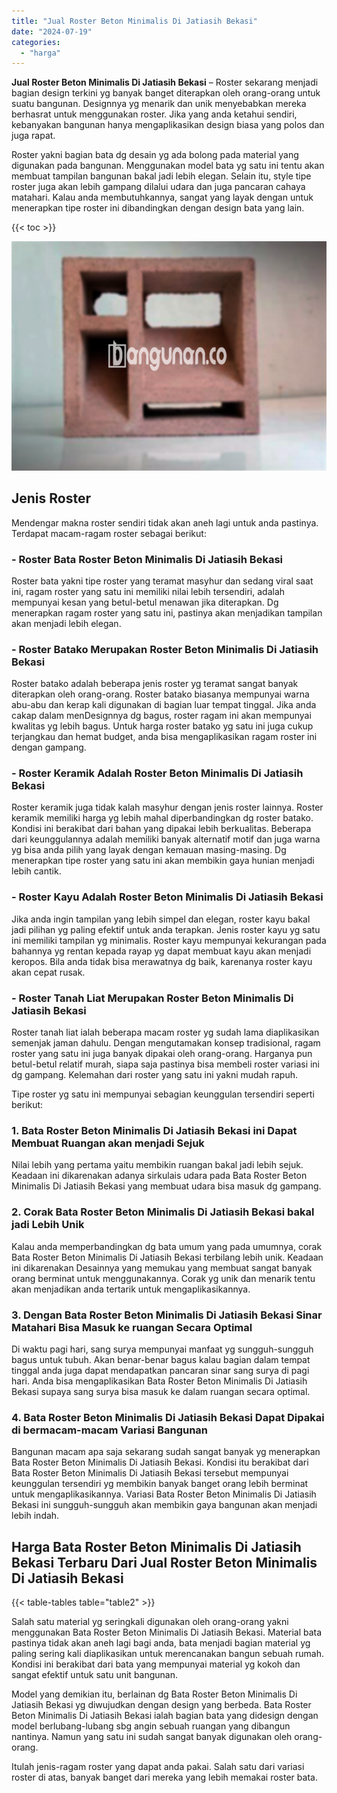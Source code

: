 ```yaml
---
title: "Jual Roster Beton Minimalis Di Jatiasih Bekasi"
date: "2024-07-19"
categories: 
  - "harga"
---
```


**Jual Roster Beton Minimalis Di Jatiasih Bekasi** – Roster sekarang menjadi bagian design terkini yg banyak banget diterapkan oleh orang-orang untuk suatu bangunan. Designnya yg menarik dan unik menyebabkan mereka berhasrat untuk menggunakan roster. Jika yang anda ketahui sendiri, kebanyakan bangunan hanya mengaplikasikan design biasa yang polos dan juga rapat.

Roster yakni bagian bata dg desain yg ada bolong pada material yang digunakan pada bangunan. Menggunakan model bata yg satu ini tentu akan membuat tampilan bangunan bakal jadi lebih elegan. Selain itu, style tipe roster juga akan lebih gampang dilalui udara dan juga pancaran cahaya matahari. Kalau anda membutuhkannya, sangat yang layak dengan untuk menerapkan tipe roster ini dibandingkan dengan design bata yang lain.

{{< toc >}}

![Jual Roster Beton Minimalis Di Jatiasih Bekasi](/images/bata-roster-minimalis-04.png)

## Jenis Roster

Mendengar makna roster sendiri tidak akan aneh lagi untuk anda pastinya. Terdapat macam-ragam roster sebagai berikut:

### \- Roster Bata Roster Beton Minimalis Di Jatiasih Bekasi

Roster bata yakni tipe roster yang teramat masyhur dan sedang viral saat ini, ragam roster yang satu ini memiliki nilai lebih tersendiri, adalah mempunyai kesan yang betul-betul menawan jika diterapkan. Dg menerapkan ragam roster yang satu ini, pastinya akan menjadikan tampilan akan menjadi lebih elegan.

### \- Roster Batako Merupakan Roster Beton Minimalis Di Jatiasih Bekasi

Roster batako adalah beberapa jenis roster yg teramat sangat banyak diterapkan oleh orang-orang. Roster batako biasanya mempunyai warna abu-abu dan kerap kali digunakan di bagian luar tempat tinggal. Jika anda cakap dalam menDesignnya dg bagus, roster ragam ini akan mempunyai kwalitas yg lebih bagus. Untuk harga roster batako yg satu ini juga cukup terjangkau dan hemat budget, anda bisa mengaplikasikan ragam roster ini dengan gampang.

### \- Roster Keramik Adalah Roster Beton Minimalis Di Jatiasih Bekasi

Roster keramik juga tidak kalah masyhur dengan jenis roster lainnya. Roster keramik memiliki harga yg lebih mahal diperbandingkan dg roster batako. Kondisi ini berakibat dari bahan yang dipakai lebih berkualitas. Beberapa dari keunggulannya adalah memiliki banyak alternatif motif dan juga warna yg bisa anda pilih yang layak dengan kemauan masing-masing. Dg menerapkan tipe roster yang satu ini akan membikin gaya hunian menjadi lebih cantik.

### \- Roster Kayu Adalah Roster Beton Minimalis Di Jatiasih Bekasi

Jika anda ingin tampilan yang lebih simpel dan elegan, roster kayu bakal jadi pilihan yg paling efektif untuk anda terapkan. Jenis roster kayu yg satu ini memiliki tampilan yg minimalis. Roster kayu mempunyai kekurangan pada bahannya yg rentan kepada rayap yg dapat membuat kayu akan menjadi keropos. Bila anda tidak bisa merawatnya dg baik, karenanya roster kayu akan cepat rusak.

### \- Roster Tanah Liat Merupakan Roster Beton Minimalis Di Jatiasih Bekasi

Roster tanah liat ialah beberapa macam roster yg sudah lama diaplikasikan semenjak jaman dahulu. Dengan mengutamakan konsep tradisional, ragam roster yang satu ini juga banyak dipakai oleh orang-orang. Harganya pun betul-betul relatif murah, siapa saja pastinya bisa membeli roster variasi ini dg gampang. Kelemahan dari roster yang satu ini yakni mudah rapuh.

Tipe roster yg satu ini mempunyai sebagian keunggulan tersendiri seperti berikut:

### 1\. Bata Roster Beton Minimalis Di Jatiasih Bekasi ini Dapat Membuat Ruangan akan menjadi Sejuk

Nilai lebih yang pertama yaitu membikin ruangan bakal jadi lebih sejuk. Keadaan ini dikarenakan adanya sirkulais udara pada Bata Roster Beton Minimalis Di Jatiasih Bekasi yang membuat udara bisa masuk dg gampang.

### 2\. Corak Bata Roster Beton Minimalis Di Jatiasih Bekasi bakal jadi Lebih Unik

Kalau anda memperbandingkan dg bata umum yang pada umumnya, corak Bata Roster Beton Minimalis Di Jatiasih Bekasi terbilang lebih unik. Keadaan ini dikarenakan Desainnya yang memukau yang membuat sangat banyak orang berminat untuk menggunakannya. Corak yg unik dan menarik tentu akan menjadikan anda tertarik untuk mengaplikasikannya.

### 3\. Dengan Bata Roster Beton Minimalis Di Jatiasih Bekasi Sinar Matahari Bisa Masuk ke ruangan Secara Optimal

Di waktu pagi hari, sang surya mempunyai manfaat yg sungguh-sungguh bagus untuk tubuh. Akan benar-benar bagus kalau bagian dalam tempat tinggal anda juga dapat mendapatkan pancaran sinar sang surya di pagi hari. Anda bisa mengaplikasikan Bata Roster Beton Minimalis Di Jatiasih Bekasi supaya sang surya bisa masuk ke dalam ruangan secara optimal.

### 4\. Bata Roster Beton Minimalis Di Jatiasih Bekasi Dapat Dipakai di bermacam-macam Variasi Bangunan

Bangunan macam apa saja sekarang sudah sangat banyak yg menerapkan Bata Roster Beton Minimalis Di Jatiasih Bekasi. Kondisi itu berakibat dari Bata Roster Beton Minimalis Di Jatiasih Bekasi tersebut mempunyai keunggulan tersendiri yg membikin banyak banget orang lebih berminat untuk mengaplikasikannya. Variasi Bata Roster Beton Minimalis Di Jatiasih Bekasi ini sungguh-sungguh akan membikin gaya bangunan akan menjadi lebih indah.

## Harga Bata Roster Beton Minimalis Di Jatiasih Bekasi Terbaru Dari Jual Roster Beton Minimalis Di Jatiasih Bekasi

{{< table-tables table="table2" >}}

Salah satu material yg seringkali digunakan oleh orang-orang yakni menggunakan Bata Roster Beton Minimalis Di Jatiasih Bekasi. Material bata pastinya tidak akan aneh lagi bagi anda, bata menjadi bagian material yg paling sering kali diaplikasikan untuk merencanakan bangun sebuah rumah. Kondisi ini berakibat dari bata yang mempunyai material yg kokoh dan sangat efektif untuk satu unit bangunan.

Model yang demikian itu, berlainan dg Bata Roster Beton Minimalis Di Jatiasih Bekasi yg diwujudkan dengan design yang berbeda. Bata Roster Beton Minimalis Di Jatiasih Bekasi ialah bagian bata yang didesign dengan model berlubang-lubang sbg angin sebuah ruangan yang dibangun nantinya. Namun yang satu ini sudah sangat banyak digunakan oleh orang-orang.

Itulah jenis-ragam roster yang dapat anda pakai. Salah satu dari variasi roster di atas, banyak banget dari mereka yang lebih memakai roster bata.
